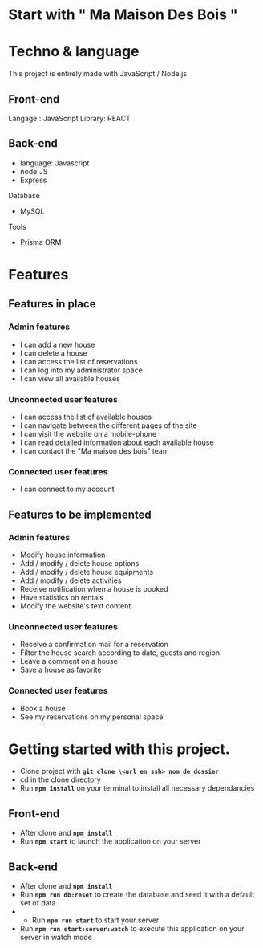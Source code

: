 # Start with " Ma Maison Des Bois "

# Techno & language

This project is entirely made with JavaScript / Node.js

## Front-end

Langage : JavaScript
Library: REACT

## Back-end

- language: Javascript
- node.JS
- Express

Database
- MySQL

Tools
- Prisma ORM

# Features

## Features in place

### Admin features

- I can add a new house
- I can delete a house
- I can access the list of reservations
- I can log into my administrator space
- I can view all available houses

### Unconnected user features

- I can access the list of available houses
- I can navigate between the different pages of the site
- I can visit the website on a mobile-phone
- I can read detailed information about each available house
- I can contact the "Ma maison des bois" team

### Connected user features

- I can connect to my account


## Features to be implemented

### Admin features

- Modify house information
- Add / modify / delete house options
- Add / modify / delete house equipments
- Add / modify / delete activities
- Receive notification when a house is booked
- Have statistics on rentals
- Modify the website's text content

### Unconnected user features

- Receive a confirmation mail for a reservation
- Filter the house search according to date, guests and region
- Leave a comment on a house
- Save a house as favorite

### Connected user features

- Book a house
- See my reservations on my personal space


# Getting started with this project.

- Clone project with **`git clone \<url en ssh> nom_de_dossier`**
- cd in the clone directory
- Run **`npm install`** on your terminal to install all necessary dependancies
  
## Front-end
  
- After clone and **`npm install`** 
- Run **`npm start`** to launch the application on your server

## Back-end

- After clone and **`npm install`**
- Run **`npm run db:reset`** to create the database and seed it with a default set of data
- - Run **`npm run start`** to start your server
- Run **`npm run start:server:watch`** to execute this application on your server in watch mode
